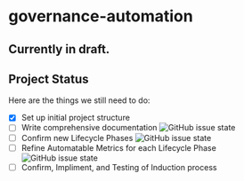 # governance-automation
## Currently in draft.
## Project Status

Here are the things we still need to do:

- [x] Set up initial project structure
- [ ] Write comprehensive documentation ![GitHub issue state](https://img.shields.io/github/issues/detail/s/lfnetworking/governance-automation/3)
- [ ] Confirm new Lifecycle Phases ![GitHub issue state](https://img.shields.io/github/issues/detail/s/lfnetworking/governance-automation/4)
- [ ] Refine Automatable Metrics for each Lifecycle Phase ![GitHub issue state](https://img.shields.io/github/issues/detail/s/lfnetworking/governance-automation/5)
- [ ] Confirm, Impliment, and Testing of Induction process
